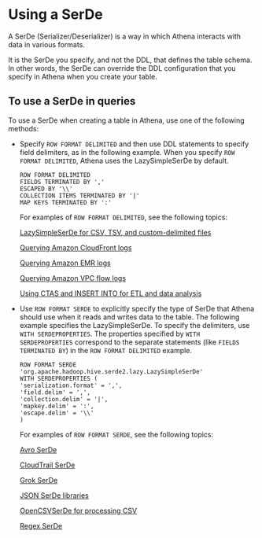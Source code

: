 # Using a SerDe<a name="serde-about"></a>

A SerDe \(Serializer/Deserializer\) is a way in which Athena interacts with data in various formats\.

It is the SerDe you specify, and not the DDL, that defines the table schema\. In other words, the SerDe can override the DDL configuration that you specify in Athena when you create your table\.

## To use a SerDe in queries<a name="to-use-a-serde"></a>

To use a SerDe when creating a table in Athena, use one of the following methods:
+ Specify `ROW FORMAT DELIMITED` and then use DDL statements to specify field delimiters, as in the following example\. When you specify `ROW FORMAT DELIMITED`, Athena uses the LazySimpleSerDe by default\.

  ```
  ROW FORMAT DELIMITED 
  FIELDS TERMINATED BY ','
  ESCAPED BY '\\'
  COLLECTION ITEMS TERMINATED BY '|'
  MAP KEYS TERMINATED BY ':'
  ```

  For examples of `ROW FORMAT DELIMITED`, see the following topics:

  [LazySimpleSerDe for CSV, TSV, and custom\-delimited files](lazy-simple-serde.md)

  [Querying Amazon CloudFront logs](cloudfront-logs.md)

  [Querying Amazon EMR logs](emr-logs.md)

  [Querying Amazon VPC flow logs](vpc-flow-logs.md)

  [Using CTAS and INSERT INTO for ETL and data analysis](ctas-insert-into-etl.md)
+ Use `ROW FORMAT SERDE` to explicitly specify the type of SerDe that Athena should use when it reads and writes data to the table\. The following example specifies the LazySimpleSerDe\. To specify the delimiters, use `WITH SERDEPROPERTIES`\. The properties specified by `WITH SERDEPROPERTIES` correspond to the separate statements \(like `FIELDS TERMINATED BY`\) in the `ROW FORMAT DELIMITED` example\.

  ```
  ROW FORMAT SERDE 'org.apache.hadoop.hive.serde2.lazy.LazySimpleSerDe'
  WITH SERDEPROPERTIES (
  'serialization.format' = ',',
  'field.delim' = ',',
  'collection.delim' = '|',
  'mapkey.delim' = ':',
  'escape.delim' = '\\'
  )
  ```

  For examples of `ROW FORMAT SERDE`, see the following topics:

  [Avro SerDe](avro-serde.md)

  [CloudTrail SerDe](cloudtrail-serde.md)

  [Grok SerDe](grok-serde.md)

  [JSON SerDe libraries](json-serde.md)

  [OpenCSVSerDe for processing CSV](csv-serde.md)

  [Regex SerDe](regex-serde.md)